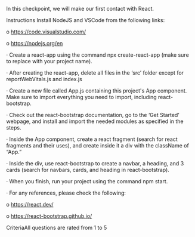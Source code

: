 In this checkpoint, we will make our first contact with React.


Instructions
     Install NodeJS and VSCode from the following links:

o   https://code.visualstudio.com/

o   https://nodejs.org/en

·        Create a react-app using the command npx create-react-app <project-name> (make sure to replace <project-name> with your project name).

·        After creating the react-app, delete all files in the ‘src’ folder except for reportWebVitals.js and index.js

·        Create a new file called App.js containing this project's App component. Make sure to import everything you need to import, including react-bootstrap.

·         Check out the react-bootstrap documentation, go to the ‘Get Started’ webpage, and install and import the needed modules as specified in the steps.

·        Inside the App component, create a react fragment (search for react fragments and their uses), and create inside it a div with the className of “App.”

·        Inside the div, use react-bootstrap to create a navbar, a heading, and 3 cards (search for navbars, cards, and heading in react-bootstrap).

·        When you finish, run your project using the command npm start.

·        For any references, please check the following:

o   https://react.dev/

o   https://react-bootstrap.github.io/


CriteriaAll questions are rated from 1 to 5
